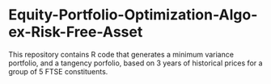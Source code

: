 # Equity-Portfolio-Optimization-Algo-ex-Risk-Free-Asset
This repository contains R code that generates a minimum variance portfolio, and a tangency porfolio, based on 3 years of historical prices for a group of 5 FTSE constituents.
